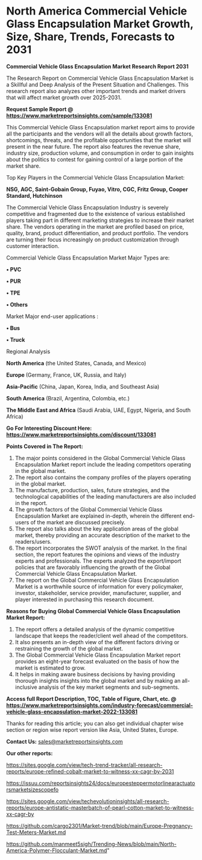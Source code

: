 # North America Commercial Vehicle Glass Encapsulation Market Growth, Size, Share, Trends, Forecasts to 2031

<strong>Commercial Vehicle Glass Encapsulation Market Research Report 2031</strong>

The Research Report on Commercial Vehicle Glass Encapsulation Market is a Skillful and Deep Analysis of the Present Situation and Challenges. This research report also analyzes other important trends and market drivers that will affect market growth over 2025-2031.

<strong>Request Sample Report @ <a href=https://www.marketreportsinsights.com/sample/133081>https://www.marketreportsinsights.com/sample/133081</a></strong>

This Commercial Vehicle Glass Encapsulation market report aims to provide all the participants and the vendors will all the details about growth factors, shortcomings, threats, and the profitable opportunities that the market will present in the near future. The report also features the revenue share, industry size, production volume, and consumption in order to gain insights about the politics to contest for gaining control of a large portion of the market share.

Top Key Players in the Commercial Vehicle Glass Encapsulation Market:

<strong>NSG, AGC, Saint-Gobain Group, Fuyao, Vitro, CGC, Fritz Group, Cooper Standard, Hutchinson</strong>

The Commercial Vehicle Glass Encapsulation Industry is severely competitive and fragmented due to the existence of various established players taking part in different marketing strategies to increase their market share. The vendors operating in the market are profiled based on price, quality, brand, product differentiation, and product portfolio. The vendors are turning their focus increasingly on product customization through customer interaction.

Commercial Vehicle Glass Encapsulation Market Major Types are:

<strong>• PVC

• PUR

• TPE

• Others</strong>

Market Major end-user applications :

<strong>• Bus

• Truck</strong>

Regional Analysis

</u><strong><b>North America</b></strong> (the United States, Canada, and Mexico)

<strong><b>Europe </b></strong>(Germany, France, UK, Russia, and Italy)

<strong><b>Asia-Pacific</b></strong> (China, Japan, Korea, India, and Southeast Asia)

<strong><b>South America</b></strong> (Brazil, Argentina, Colombia, etc.)

<strong><b>The Middle East and Africa</b></strong> (Saudi Arabia, UAE, Egypt, Nigeria, and South Africa)

<strong>Go For Interesting Discount Here: <a href=https://www.marketreportsinsights.com/discount/133081>https://www.marketreportsinsights.com/discount/133081</a></strong>

<strong>Points Covered in The Report:</strong>
<ol>
  <li>The major points considered in the Global Commercial Vehicle Glass Encapsulation Market report include the leading competitors operating in the global market.</li>
  <li>The report also contains the company profiles of the players operating in the global market.</li>
  <li>The manufacture, production, sales, future strategies, and the technological capabilities of the leading manufacturers are also included in the report.</li>
  <li>The growth factors of the Global Commercial Vehicle Glass Encapsulation Market are explained in-depth, wherein the different end-users of the market are discussed precisely.</li>
  <li>The report also talks about the key application areas of the global market, thereby providing an accurate description of the market to the readers/users.</li>
  <li>The report incorporates the SWOT analysis of the market. In the final section, the report features the opinions and views of the industry experts and professionals. The experts analyzed the export/import policies that are favorably influencing the growth of the Global Commercial Vehicle Glass Encapsulation Market.</li>
  <li>The report on the Global Commercial Vehicle Glass Encapsulation Market is a worthwhile source of information for every policymaker, investor, stakeholder, service provider, manufacturer, supplier, and player interested in purchasing this research document.</li>
</ol>
<strong>Reasons for Buying Global Commercial Vehicle Glass Encapsulation Market Report:</strong>

<ol>
  <li>The report offers a detailed analysis of the dynamic competitive landscape that keeps the reader/client well ahead of the competitors.</li>
  <li>It also presents an in-depth view of the different factors driving or restraining the growth of the global market.</li>
  <li>The Global Commercial Vehicle Glass Encapsulation Market report provides an eight-year forecast evaluated on the basis of how the market is estimated to grow.</li>
  <li>It helps in making aware business decisions by having providing thorough insights insights into the global market and by making an all-inclusive analysis of the key market segments and sub-segments.</li>
</ol>
<strong>Access full Report Description, TOC, Table of Figure, Chart, etc. @ <a href=https://www.marketreportsinsights.com/industry-forecast/commercial-vehicle-glass-encapsulation-market-2022-133081>https://www.marketreportsinsights.com/industry-forecast/commercial-vehicle-glass-encapsulation-market-2022-133081</a></strong>


Thanks for reading this article; you can also get individual chapter wise section or region wise report version like Asia, United States, Europe.

<strong>Contact Us:</strong>
sales@marketreportsinsights.com

<strong>Our other reports:</strong>

<a href=https://sites.google.com/view/tech-trend-tracker/all-research-reports/europe-refined-cobalt-market-to-witness-xx-cagr-by-2031>https://sites.google.com/view/tech-trend-tracker/all-research-reports/europe-refined-cobalt-market-to-witness-xx-cagr-by-2031</a>

<a href=https://issuu.com/reportsinsights24/docs/europesteppermotorlinearactuatorsmarketsizescopefo>https://issuu.com/reportsinsights24/docs/europesteppermotorlinearactuatorsmarketsizescopefo</a>

<a href=https://sites.google.com/view/techevolutioninsights/all-research-reports/europe-antistatic-masterbatch-of-pearl-cotton-market-to-witness-xx-cagr-by>https://sites.google.com/view/techevolutioninsights/all-research-reports/europe-antistatic-masterbatch-of-pearl-cotton-market-to-witness-xx-cagr-by</a>

<a href=https://github.com/cargo2301/Market-trend/blob/main/Europe-Pregnancy-Test-Meters-Market.md>https://github.com/cargo2301/Market-trend/blob/main/Europe-Pregnancy-Test-Meters-Market.md</a>

<a href=https://github.com/manmeet5sigh/Trending-News/blob/main/North-America-Polymer-Flocculant-Market.md>https://github.com/manmeet5sigh/Trending-News/blob/main/North-America-Polymer-Flocculant-Market.md</a>"
